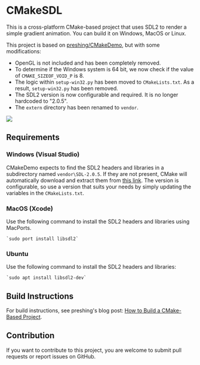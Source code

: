 # CMakeSDL

This is a cross-platform CMake-based project that uses SDL2 to render a simple gradient animation. You can build it on
Windows, MacOS or Linux.

This project is based on [preshing/CMakeDemo](https://github.com/preshing/CMakeDemo), but with some modifications:

- OpenGL is not included and has been completely removed.
- To determine if the Windows system is 64 bit, we now check if the value of `CMAKE_SIZEOF_VOID_P` is 8.
- The logic within `setup-win32.py` has been moved to `CMakeLists.txt`. As a result, `setup-win32.py` has been removed.
- The SDL2 version is now configurable and required. It is no longer hardcoded to "2.0.5".
- The `extern` directory has been renamed to `vendor`.

![](http://preshing.com/images/cmakedemo-preview.png)

## Requirements

### Windows (Visual Studio)

CMakeDemo expects to find the SDL2 headers and libraries in a subdirectory named `vendor\SDL-2.0.5`. If they are not
present, CMake will automatically download and extract them
from [this link](https://www.libsdl.org/release/SDL2-devel-2.0.5-VC.zip). The version is configurable, so use a version
that suits your needs by simply updating the variables in the `CMakeLists.txt`.

### MacOS (Xcode)

Use the following command to install the SDL2 headers and libraries using MacPorts.

    `sudo port install libsdl2`

### Ubuntu

Use the following command to install the SDL2 headers and libraries:

    `sudo apt install libsdl2-dev`

## Build Instructions

For build instructions, see preshing's blog
post: [How to Build a CMake-Based Project](http://preshing.com/20170511/how-to-build-a-cmake-based-project).

## Contribution

If you want to contribute to this project, you are welcome to submit pull requests or report issues on GitHub.